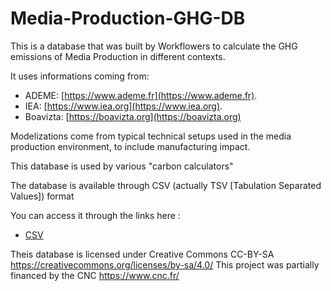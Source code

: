 # Media-Production-GHG-DB

This is a database that was built by Workflowers to calculate the GHG emissions of Media Production in different contexts.  

It uses informations coming from:  
* ADEME: [https://www.ademe.fr](https://www.ademe.fr). 
* IEA: [https://www.iea.org](https://www.iea.org). 
* Boavizta: [https://boavizta.org](https://boavizta.org)

Modelizations come from typical technical setups used in the media production environment, to include manufacturing impact.

This database is used by various "carbon calculators"

The database is available through CSV (actually TSV [Tabulation Separated Values]) format

You can access it through the links here :
* [CSV](./Media_FE_list.csv)

Theis database is licensed under Creative Commons CC-BY-SA https://creativecommons.org/licenses/by-sa/4.0/
This project was partially financed by the CNC https://www.cnc.fr/
